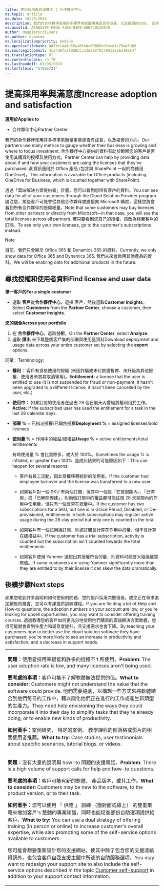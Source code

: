 ```yaml
---
title: 提高採用率與滿意度 | 合作夥伴中心
ms.topic: article
ms.date: 10/29/2018
description: 我們的合作夥伴使用許多標準來衡量事業是否有成長，以及投資的方向。 合作夥伴中心提供的資料有助於瞭解您的客戶是否使用其購買的授權及使用方式。
ms.assetid: AFA6539F-F8DE-410B-9409-886FCDC2A940
author: MaggiePucciEvans
ms.author: evansma
ms.localizationpriority: medium
ms.openlocfilehash: bdf3e14a5d55a465bbc60809ed3ecd1e79ab5db5
ms.sourcegitcommit: 4c34d6fcaf020bcc53eaa5f0379011a56149a14f
ms.translationtype: MT
ms.contentlocale: zh-TW
ms.lasthandoff: 03/05/2019
ms.locfileid: "57586721"
---
```

# <a name="increase-adoption-and-satisfaction"></a><span data-ttu-id="d12c3-104">提高採用率與滿意度</span><span class="sxs-lookup"><span data-stu-id="d12c3-104">Increase adoption and satisfaction</span></span>

<span data-ttu-id="d12c3-105">**適用於**</span><span class="sxs-lookup"><span data-stu-id="d12c3-105">**Applies to**</span></span>

-  <span data-ttu-id="d12c3-106">合作夥伴中心</span><span class="sxs-lookup"><span data-stu-id="d12c3-106">Partner Center</span></span>

<span data-ttu-id="d12c3-107">我們的合作夥伴使用許多標準來衡量事業是否有成長，以及投資的方向。</span><span class="sxs-lookup"><span data-stu-id="d12c3-107">Our partners use many metrics to gauge whether their business is growing and where to focus investment.</span></span> <span data-ttu-id="d12c3-108">合作夥伴中心提供的資料有助於瞭解您的客戶是否使用其購買的授權及使用方式。</span><span class="sxs-lookup"><span data-stu-id="d12c3-108">Partner Center can help by providing data about if and how your customers are using the licenses that they've purchased.</span></span> <span data-ttu-id="d12c3-109">此資訊適用於 Office 產品 (包含與 SharePoint 一起的商務用 OneDrive)。</span><span class="sxs-lookup"><span data-stu-id="d12c3-109">This information is available for Office products (including OneDrive for Business, which is counted together with SharePoint).</span></span>

<span data-ttu-id="d12c3-110">透過「雲端解決方案提供者」計畫，您可以看到您所有客戶的資料。</span><span class="sxs-lookup"><span data-stu-id="d12c3-110">You can see data for all of your customers through the Cloud Solution Provider program.</span></span> <span data-ttu-id="d12c3-111">請注意，某些客戶可能會從其他合作夥伴或直接向 Microsoft 購買，這樣您將會看到所有合作夥伴的授權總量。</span><span class="sxs-lookup"><span data-stu-id="d12c3-111">Note that some customers may buy licenses from other partners or directly from Microsoft—in that case, you will see the total licenses across all partners.</span></span> <span data-ttu-id="d12c3-112">若只要看到您自己的授權，請改為移至客戶的訂閱。</span><span class="sxs-lookup"><span data-stu-id="d12c3-112">To see only your own licenses, go to the customer's subscriptions instead.</span></span>

> [!NOTE]  
>  <span data-ttu-id="d12c3-113">目前，我們只會顯示 Office 365 和 Dynamics 365 的資料。</span><span class="sxs-lookup"><span data-stu-id="d12c3-113">Currently, we only show data for Office 365 and Dynamics 365.</span></span> <span data-ttu-id="d12c3-114">我們未來會啟用其他產品的資料。</span><span class="sxs-lookup"><span data-stu-id="d12c3-114">We will be enabling data for additional products in the future.</span></span>

## <a name="find-license-and-user-data"></a><span data-ttu-id="d12c3-115">尋找授權和使用者資料</span><span class="sxs-lookup"><span data-stu-id="d12c3-115">Find license and user data</span></span>


<span data-ttu-id="d12c3-116">**單一客戶的**</span><span class="sxs-lookup"><span data-stu-id="d12c3-116">**For a single customer**</span></span>

-   <span data-ttu-id="d12c3-117">選取 **客戶**從**合作夥伴中心**，選擇 客戶，然後選取**Customer insights**。</span><span class="sxs-lookup"><span data-stu-id="d12c3-117">Select **Customers** from the **Partner Center**, choose a customer, then select **Customer insights**.</span></span>

<span data-ttu-id="d12c3-118">**您的組合**</span><span class="sxs-lookup"><span data-stu-id="d12c3-118">**Across your portfolio**</span></span>

1.  <span data-ttu-id="d12c3-119">在 **合作夥伴中心**，選取**分析**。</span><span class="sxs-lookup"><span data-stu-id="d12c3-119">On the **Partner Center**, select **Analyze**.</span></span>
2.  <span data-ttu-id="d12c3-120">選取 **匯出** 來下載整個客戶集的部署與使用量資料</span><span class="sxs-lookup"><span data-stu-id="d12c3-120">Download deployment and usage data across your entire customer set by selecting the **export** options.</span></span>

<span data-ttu-id="d12c3-121">詞彙︰</span><span class="sxs-lookup"><span data-stu-id="d12c3-121">Terminology:</span></span>

-   <span data-ttu-id="d12c3-122">**權利：** 客戶有資格使用的授權 (未因詐騙或未付款遭暫停、未升級為其他授權、使用者未將其取消等等)。</span><span class="sxs-lookup"><span data-stu-id="d12c3-122">**Entitlement:** a license that the user is entitled to use (it is not suspended for fraud or non-payment, it hasn't been upgraded to a different license, it hasn't been cancelled by the user, etc.)</span></span>

-   <span data-ttu-id="d12c3-123">**使用中：** 如果訂閱的使用者在過去 28 個日曆天內曾經將權利用於工作。</span><span class="sxs-lookup"><span data-stu-id="d12c3-123">**Active:** if the subscribed user has used the entitlement for a task in the last 28 calendar days.</span></span>

-   <span data-ttu-id="d12c3-124">**部署 %** = 已指派授權/已銷售授權</span><span class="sxs-lookup"><span data-stu-id="d12c3-124">**Deployment %** = assigned licenses/sold licenses</span></span>

-   <span data-ttu-id="d12c3-125">**使用量 %** = 作用中的權益/總權益</span><span class="sxs-lookup"><span data-stu-id="d12c3-125">**Usage %** = active entitlements/total entitlements</span></span>

    <span data-ttu-id="d12c3-126">有時使用量 % 會比實際多，或大於 100%。</span><span class="sxs-lookup"><span data-stu-id="d12c3-126">Sometimes the usage % is inflated, or greater than 100%.</span></span> <span data-ttu-id="d12c3-127">造成此結果的可能原因如下：</span><span class="sxs-lookup"><span data-stu-id="d12c3-127">This can happen for several reasons:</span></span>

    -   <span data-ttu-id="d12c3-128">客戶有員工流動，因此受權移轉給新的使用者。</span><span class="sxs-lookup"><span data-stu-id="d12c3-128">If the customer had employee turnover and the license was transferred to a new user.</span></span>

    -   <span data-ttu-id="d12c3-129">如果客戶對一個 SKU 有兩個訂閱，但其中一個是「在寬限期內」、「已停用」或「已解除佈建」，則兩個訂閱中的權益都可能註冊 28 天期間內的作用中使用量，但只有一個會算在總量中。</span><span class="sxs-lookup"><span data-stu-id="d12c3-129">If the customer has two subscriptions for a SKU, but one is In Grace Period, Disabled, or De-provisioned, entitlements in both subscriptions may register active usage during the 28-day period but only one is counted in the total.</span></span>

    -   <span data-ttu-id="d12c3-130">如果客戶有一個試用版訂閱，則該訂閱會計算在作用中的量，但不會計算在總權益中。</span><span class="sxs-lookup"><span data-stu-id="d12c3-130">If the customer has a trial subscription, activity is counted but the subscription isn't counted towards the total entitlements.</span></span>

    -   <span data-ttu-id="d12c3-131">如果客戶使用 Yammer 遠超出其授權符合的量，則資料可能會大幅偏離實際值。</span><span class="sxs-lookup"><span data-stu-id="d12c3-131">If some customers are using Yammer significantly more than they are entitled to by their license it can skew the data dramatically.</span></span>

## <a name="next-steps"></a><span data-ttu-id="d12c3-132">後續步驟</span><span class="sxs-lookup"><span data-stu-id="d12c3-132">Next steps</span></span>


<span data-ttu-id="d12c3-133">如果您收到許多說明和如何使用的問題、您的帳戶採用次數很低，或您正在尋求追加銷售的機會，您可以考慮提供訓練課程。</span><span class="sxs-lookup"><span data-stu-id="d12c3-133">If you are fielding a lot of Help and How-to questions, the adoption numbers on your account are low, or you’re looking for upsell opportunities, you may want to consider offering training courses.</span></span> <span data-ttu-id="d12c3-134">透過教導您的客戶如何更充分地使用他們購買的雲端解決方案軟體，您很可能就會看到生產力和滿意度提升，且支援需求也會下降。</span><span class="sxs-lookup"><span data-stu-id="d12c3-134">By teaching your customers how to better use the cloud solution software they have purchased, you’re more likely to see an increase in productivity and satisfaction, and a decrease in support needs.</span></span>

<table>
<colgroup>
<col width="100%" />
</colgroup>
<tbody>
<tr class="odd">
<td><p><span data-ttu-id="d12c3-135"><strong>問題：</strong>使用者採用率很低和許多的授權不&#39;t 所使用。</span><span class="sxs-lookup"><span data-stu-id="d12c3-135"><strong>Problem:</strong> The user adoption rate is low, and many licenses aren&#39;t being used.</span></span></p>
<p><span data-ttu-id="d12c3-136"><strong>要考慮的事項：</strong>客戶可能不了解軟體無法提供的值。</span><span class="sxs-lookup"><span data-stu-id="d12c3-136"><strong>What to consider:</strong> Customers might not understand the value that the software could provide.</span></span> <span data-ttu-id="d12c3-137">他們需要協助，以構想一些方式來將軟體結合到他們每日的工作中，藉以簡化他們正在進行的工作或產生新類型的生產力。</span><span class="sxs-lookup"><span data-stu-id="d12c3-137">They need help envisioning the ways they could incorporate it into their day to simplify tasks that they’re already doing, or to enable new kinds of productivity.</span></span></p>
<p><span data-ttu-id="d12c3-138"><strong>如何著手：</strong>案例研究、 特定的案例、 教學課程的部落格或影片的相關使用者推薦。</span><span class="sxs-lookup"><span data-stu-id="d12c3-138"><strong>What to try:</strong> Case studies, user testimonials about specific scenarios, tutorial blogs, or videos.</span></span></p></td>
</tr>
<tr class="even">
<td><p><span data-ttu-id="d12c3-139"><strong>問題：</strong>沒有大量的說明與 how-to 問題的支援電話。</span><span class="sxs-lookup"><span data-stu-id="d12c3-139"><strong>Problem:</strong> There is a high volume of support calls for help and how-to questions.</span></span></p>
<p><span data-ttu-id="d12c3-140"><strong>要考慮的事項：</strong>客戶可能有新的軟體、 產品版本，或其工作。</span><span class="sxs-lookup"><span data-stu-id="d12c3-140"><strong>What to consider:</strong> Customers may be new to the software, to the product version, or to their task.</span></span></p>
<p><span data-ttu-id="d12c3-141"><strong>如何著手：</strong>您可以使用 「 供應 」 訓練 （面對面或線上） 的雙重策略來增加客戶&#39;s 整體的專業知識，同時也能促進部份自助選項提供給客戶。</span><span class="sxs-lookup"><span data-stu-id="d12c3-141"><strong>What to try:</strong> You can use a dual strategy of offering training (in person or online) to increase customer&#39;s overall expertise, while also promoting some of the self-service options available to customers.</span></span></p>
<p><span data-ttu-id="d12c3-142">您可能會想要重新設計您的支援網站，使其中除了包含您的支援連絡資訊外，也包含<a href="customer-self-support.md" data-raw-source="[Customer self-support](customer-self-support.md)">客戶自我支援</a>主題中所述的自助服務選項。</span><span class="sxs-lookup"><span data-stu-id="d12c3-142">You may want to redesign your support site to also include the self-service options described in the topic <a href="customer-self-support.md" data-raw-source="[Customer self-support](customer-self-support.md)">Customer self-support</a> in addition to your support contact information.</span></span></p></td>
</tr>
</tbody>
</table>

 

 

 



